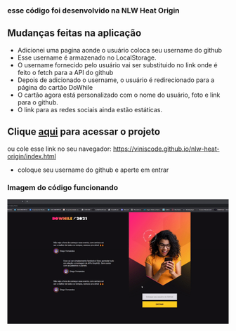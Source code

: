 ### esse código foi desenvolvido na NLW Heat Origin

## Mudanças feitas na aplicação
- Adicionei uma pagina aonde o usuário coloca seu username do github 
- Esse username é armazenado no LocalStorage.
- O username fornecido pelo usuário vai ser substituido no link onde é feito o fetch para a API do github
- Depois de adicionado o username, o usuário é redirecionado para a página do cartão DoWhile
- O cartão agora está personalizado com o nome do usuário, foto e link para o github.
- O link para as redes sociais ainda estão estáticas.

## Clique [aqui](https://viniscode.github.io/nlw-heat-origin/index.html) para acessar o projeto
ou cole esse link no seu navegador: https://viniscode.github.io/nlw-heat-origin/index.html
- coloque seu username do github e aperte em entrar 

### Imagem do código funcionando
![enter image description here](https://github.com/ViniSCode/nlw-heat-origin/blob/main/images/projetoOverview.gif?raw=true)
